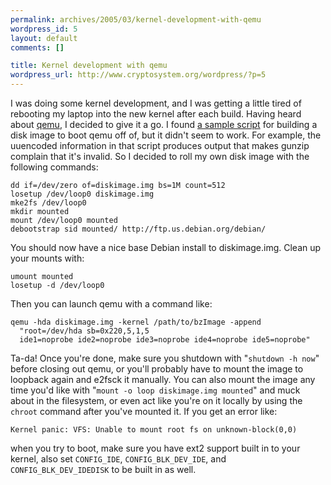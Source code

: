 ```yaml
--- 
permalink: archives/2005/03/kernel-development-with-qemu
wordpress_id: 5
layout: default
comments: []

title: Kernel development with qemu
wordpress_url: http://www.cryptosystem.org/wordpress/?p=5
---
```

I was doing some kernel development, and I was getting a little tired of rebooting my laptop into the new kernel after each build. Having heard about [qemu](http://fabrice.bellard.free.fr/qemu/), I decided to give it a go. I found [a sample script](http://lists.gnu.org/archive/html/qemu-devel/2003-07/msg00043.html) for building a disk image to boot qemu off of, but it didn't seem to work. For example, the uuencoded information in that script produces output that makes gunzip complain that it's invalid. So I decided to roll my own disk image with the following commands:

    dd if=/dev/zero of=diskimage.img bs=1M count=512
    losetup /dev/loop0 diskimage.img
    mke2fs /dev/loop0
    mkdir mounted
    mount /dev/loop0 mounted
    debootstrap sid mounted/ http://ftp.us.debian.org/debian/

You should now have a nice base Debian install to diskimage.img. Clean up your mounts with:

    umount mounted
    losetup -d /dev/loop0

Then you can launch qemu with a command like:

    qemu -hda diskimage.img -kernel /path/to/bzImage -append 
      "root=/dev/hda sb=0x220,5,1,5 
      ide1=noprobe ide2=noprobe ide3=noprobe ide4=noprobe ide5=noprobe"

Ta-da! Once you're done, make sure you shutdown with "`shutdown -h now`" before closing out qemu, or you'll probably have to mount the image to loopback again and e2fsck it manually. You can also mount the image any time you'd like with "`mount -o loop diskimage.img mounted`" and muck about in the filesystem, or even act like you're on it locally by using the `chroot` command after you've mounted it. If you get an error like:

    Kernel panic: VFS: Unable to mount root fs on unknown-block(0,0)

when you try to boot, make sure you have ext2 support built in to your kernel, also set `CONFIG_IDE`, `CONFIG_BLK_DEV_IDE`, and `CONFIG_BLK_DEV_IDEDISK` to be built in as well.

